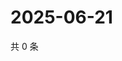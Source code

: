 # 2025-06-21

共 0 条

<!-- BEGIN ZHIHUQUESTIONS -->
<!-- 最后更新时间 Sat Jun 21 2025 02:15:39 GMT+0800 (China Standard Time) -->

<!-- END ZHIHUQUESTIONS -->
